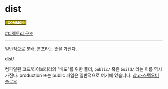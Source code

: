 
# dist

![Common](../../2TAT1C/Label_Common.png)

<a href="">#디렉토리 구조</a>

---

일반적으로 분배, 분포라는 뜻을 가진다.

dist/

컴파일된 코드/라이브러리의 "배포"를 위한 폴더, `public/` 혹은 `build/` 라는 이름 역시 가진다. production 또는 public 파일은 일반적으로 여기에 있습니다.
<a href="https://stackoverflow.com/questions/22842691/what-is-the-meaning-of-the-dist-directory-in-open-source-projects">참고-스택오버플로우</a>